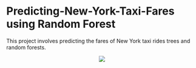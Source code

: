 # Predicting-New-York-Taxi-Fares using Random Forest 

This project involves predicting the fares of New York taxi rides trees and random forests.

<p align="center">
    <img src="(https://user-images.githubusercontent.com/48359677/231091776-73c4ca75-1cf1-4acc-837b-cdad2c414e09.PNG](https://user-images.githubusercontent.com/48359677/236162555-45e5a078-4d69-4357-8d43-4ecac94ee3e2.jpg)"/>
</p>
